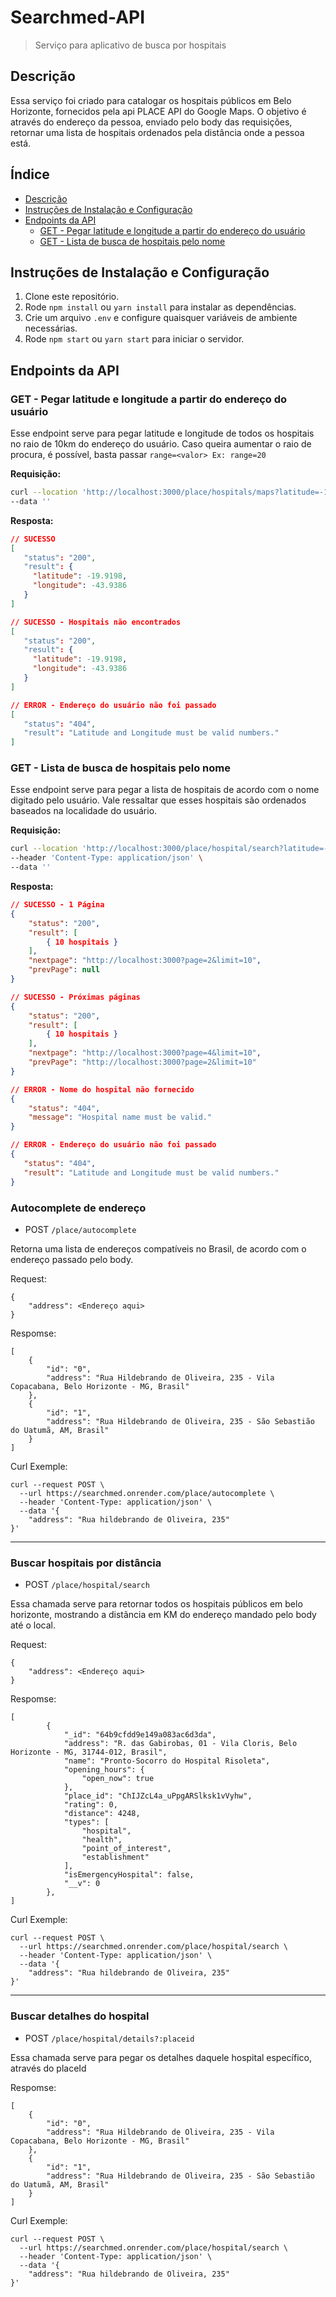# Searchmed-API
> Serviço para aplicativo de busca por hospitais

## Descrição
Essa serviço foi criado para catalogar os hospitais públicos em Belo Horizonte, fornecidos pela api PLACE API do Google Maps. O objetivo é através do endereço da pessoa, enviado pelo body das requisições, retornar uma lista de hospitais ordenados pela distância onde a pessoa está.

## Índice

- [Descrição](#descrição)
- [Instruções de Instalação e Configuração](#instruções-de-instalação-e-configuração)
- [Endpoints da API](#endpoints-da-api)
  - [GET - Pegar latitude e longitude a partir do endereço do usuário](#get---pegar-latitude-e-longitude-a-partir-do-endereço-do-usuário)
  - [GET - Lista de busca de hospitais pelo nome](#get---lista-de-busca-de-hospitais-pelo-nome)

## Instruções de Instalação e Configuração

1. Clone este repositório.
2. Rode `npm install` ou `yarn install` para instalar as dependências.
3. Crie um arquivo `.env` e configure quaisquer variáveis de ambiente necessárias.
4. Rode `npm start` ou `yarn start` para iniciar o servidor.

## Endpoints da API

### GET - Pegar latitude e longitude a partir do endereço do usuário

Esse endpoint serve para pegar latitude e longitude de todos os hospitais no raio de 10km do endereço do usuário. Caso queira aumentar o raio de procura, é possível, basta passar `range=<valor> Ex: range=20`

**Requisição:**

```bash
curl --location 'http://localhost:3000/place/hospitals/maps?latitude=-19.8374075&longitude=-43.9836488' \
--data ''
```

**Resposta:**
```json
// SUCESSO
[
   "status": "200",
   "result": {
     "latitude": -19.9198,
     "longitude": -43.9386
   }
]

// SUCESSO - Hospitais não encontrados
[
   "status": "200",
   "result": {
     "latitude": -19.9198,
     "longitude": -43.9386
   }
]

// ERROR - Endereço do usuário não foi passado 
[
   "status": "404",
   "result": "Latitude and Longitude must be valid numbers."
]
```

### GET - Lista de busca de hospitais pelo nome

Esse endpoint serve para pegar a lista de hospitais de acordo com o nome digitado pelo usuário. Vale
ressaltar que esses hospitais são ordenados baseados na localidade do usuário.

**Requisição:**

```bash
curl --location 'http://localhost:3000/place/hospital/search?latitude=-19.8374075&longitude=-43.9836488&hospitalName=Hosp&page=3&limite=10&=' \
--header 'Content-Type: application/json' \
--data ''
```

**Resposta:**
```json
// SUCESSO - 1 Página
{
    "status": "200",
    "result": [
        { 10 hospitais }
    ],
    "nextpage": "http://localhost:3000?page=2&limit=10",
    "prevPage": null
}

// SUCESSO - Próximas páginas
{
    "status": "200",
    "result": [
        { 10 hospitais }
    ],
    "nextpage": "http://localhost:3000?page=4&limit=10",
    "prevPage": "http://localhost:3000?page=2&limit=10"
}

// ERROR - Nome do hospital não fornecido
{
    "status": "404",
    "message": "Hospital name must be valid."
}

// ERROR - Endereço do usuário não foi passado 
{
   "status": "404",
   "result": "Latitude and Longitude must be valid numbers."
}
```

### Autocomplete de endereço 
- POST ```/place/autocomplete```
  
Retorna uma lista de endereços compatíveis no Brasil, de acordo com o endereço passado pelo body.

Request:
```
{
	"address": <Endereço aqui>
}
```

Respomse:
```
[
	{
		"id": "0",
		"address": "Rua Hildebrando de Oliveira, 235 - Vila Copacabana, Belo Horizonte - MG, Brasil"
	},
	{
		"id": "1",
		"address": "Rua Hildebrando de Oliveira, 235 - São Sebastião do Uatumã, AM, Brasil"
	}
]
```

Curl Exemple:
```
curl --request POST \
  --url https://searchmed.onrender.com/place/autocomplete \
  --header 'Content-Type: application/json' \
  --data '{
	"address": "Rua hildebrando de Oliveira, 235"
}'
```

---

### Buscar hospitais por distância
- POST ```/place/hospital/search```
  
Essa chamada serve para retornar todos os hospitais públicos em belo horizonte, mostrando a distãncia em KM do endereço mandado pelo body até o local.

Request:
```
{
	"address": <Endereço aqui>
}
```

Respomse:
```
[
		{
			"_id": "64b9cfdd9e149a083ac6d3da",
			"address": "R. das Gabirobas, 01 - Vila Cloris, Belo Horizonte - MG, 31744-012, Brasil",
			"name": "Pronto-Socorro do Hospital Risoleta",
			"opening_hours": {
				"open_now": true
			},
			"place_id": "ChIJZcL4a_uPpgARSlksk1vVyhw",
			"rating": 0,
			"distance": 4248,
			"types": [
				"hospital",
				"health",
				"point_of_interest",
				"establishment"
			],
			"isEmergencyHospital": false,
			"__v": 0
		},
]
```

Curl Exemple:
```
curl --request POST \
  --url https://searchmed.onrender.com/place/hospital/search \
  --header 'Content-Type: application/json' \
  --data '{
	"address": "Rua hildebrando de Oliveira, 235"
}'
```

---

### Buscar detalhes do hospital
- POST ```/place/hospital/details?:placeid```
  
Essa chamada serve para pegar os detalhes daquele hospital específico, através do placeId

Respomse:
```
[
	{
		"id": "0",
		"address": "Rua Hildebrando de Oliveira, 235 - Vila Copacabana, Belo Horizonte - MG, Brasil"
	},
	{
		"id": "1",
		"address": "Rua Hildebrando de Oliveira, 235 - São Sebastião do Uatumã, AM, Brasil"
	}
]
```

Curl Exemple:
```
curl --request POST \
  --url https://searchmed.onrender.com/place/hospital/search \
  --header 'Content-Type: application/json' \
  --data '{
	"address": "Rua hildebrando de Oliveira, 235"
}'
```
